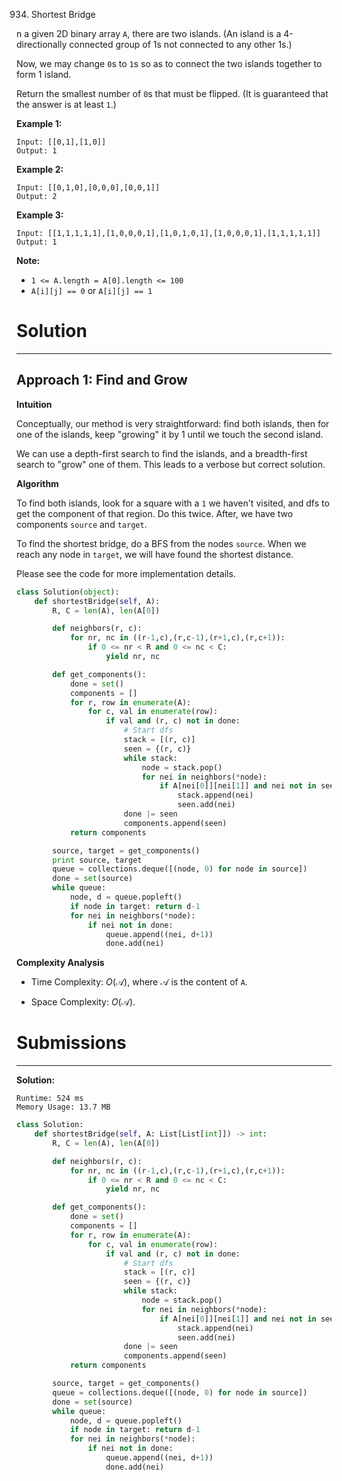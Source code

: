 934. Shortest Bridge

n a given 2D binary array `A`, there are two islands.  (An island is a 4-directionally connected group of 1s not connected to any other 1s.)

Now, we may change `0`s to `1`s so as to connect the two islands together to form 1 island.

Return the smallest number of `0`s that must be flipped.  (It is guaranteed that the answer is at least `1`.)

 

**Example 1:**
```
Input: [[0,1],[1,0]]
Output: 1
```

**Example 2:**
```
Input: [[0,1,0],[0,0,0],[0,0,1]]
Output: 2
```

**Example 3:**
```
Input: [[1,1,1,1,1],[1,0,0,0,1],[1,0,1,0,1],[1,0,0,0,1],[1,1,1,1,1]]
Output: 1
```

**Note:**

* `1 <= A.length = A[0].length <= 100`
* `A[i][j] == 0` or `A[i][j] == 1`

# Solution
---
## Approach 1: Find and Grow
**Intuition**

Conceptually, our method is very straightforward: find both islands, then for one of the islands, keep "growing" it by 1 until we touch the second island.

We can use a depth-first search to find the islands, and a breadth-first search to "grow" one of them. This leads to a verbose but correct solution.

**Algorithm**

To find both islands, look for a square with a `1` we haven't visited, and dfs to get the component of that region. Do this twice. After, we have two components `source` and `target`.

To find the shortest bridge, do a BFS from the nodes `source`. When we reach any node in `target`, we will have found the shortest distance.

Please see the code for more implementation details.

```python
class Solution(object):
    def shortestBridge(self, A):
        R, C = len(A), len(A[0])

        def neighbors(r, c):
            for nr, nc in ((r-1,c),(r,c-1),(r+1,c),(r,c+1)):
                if 0 <= nr < R and 0 <= nc < C:
                    yield nr, nc

        def get_components():
            done = set()
            components = []
            for r, row in enumerate(A):
                for c, val in enumerate(row):
                    if val and (r, c) not in done:
                        # Start dfs
                        stack = [(r, c)]
                        seen = {(r, c)}
                        while stack:
                            node = stack.pop()
                            for nei in neighbors(*node):
                                if A[nei[0]][nei[1]] and nei not in seen:
                                    stack.append(nei)
                                    seen.add(nei)
                        done |= seen
                        components.append(seen)
            return components

        source, target = get_components()
        print source, target
        queue = collections.deque([(node, 0) for node in source])
        done = set(source)
        while queue:
            node, d = queue.popleft()
            if node in target: return d-1
            for nei in neighbors(*node):
                if nei not in done:
                    queue.append((nei, d+1))
                    done.add(nei)
```

**Complexity Analysis**

* Time Complexity: $O(\mathcal{A})$, where $\mathcal{A}$ is the content of `A`.

* Space Complexity: $O(\mathcal{A})$.

# Submissions
---
**Solution:**
```
Runtime: 524 ms
Memory Usage: 13.7 MB
```
```python
class Solution:
    def shortestBridge(self, A: List[List[int]]) -> int:
        R, C = len(A), len(A[0])

        def neighbors(r, c):
            for nr, nc in ((r-1,c),(r,c-1),(r+1,c),(r,c+1)):
                if 0 <= nr < R and 0 <= nc < C:
                    yield nr, nc

        def get_components():
            done = set()
            components = []
            for r, row in enumerate(A):
                for c, val in enumerate(row):
                    if val and (r, c) not in done:
                        # Start dfs
                        stack = [(r, c)]
                        seen = {(r, c)}
                        while stack:
                            node = stack.pop()
                            for nei in neighbors(*node):
                                if A[nei[0]][nei[1]] and nei not in seen:
                                    stack.append(nei)
                                    seen.add(nei)
                        done |= seen
                        components.append(seen)
            return components

        source, target = get_components()
        queue = collections.deque([(node, 0) for node in source])
        done = set(source)
        while queue:
            node, d = queue.popleft()
            if node in target: return d-1
            for nei in neighbors(*node):
                if nei not in done:
                    queue.append((nei, d+1))
                    done.add(nei)
```